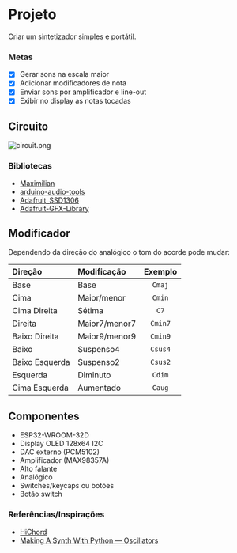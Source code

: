 # Projeto

Criar um sintetizador simples e portátil.

### Metas

- [x] Gerar sons na escala maior
- [x] Adicionar modificadores de nota
- [x] Enviar sons por amplificador e line-out
- [x] Exibir no display as notas tocadas

## Circuito

![circuit.png](./assets/circuit.png)

### Bibliotecas

- [Maximilian](https://github.com/pschatzmann/Maximilian)
- [arduino-audio-tools](https://github.com/pschatzmann/arduino-audio-tools)
- [Adafruit_SSD1306](https://github.com/adafruit/Adafruit_SSD1306)
- [Adafruit-GFX-Library](https://github.com/adafruit/Adafruit-GFX-Library)

## Modificador

Dependendo da direção do analógico o tom do acorde pode mudar:

| Direção        | Modificação   | Exemplo |
| :------------- | :------------ | :-----: |
| Base           | Base          | `Cmaj`  |
| Cima           | Maior/menor   | `Cmin`  |
| Cima Direita   | Sétima        |  `C7`   |
| Direita        | Maior7/menor7 | `Cmin7` |
| Baixo Direita  | Maior9/menor9 | `Cmin9` |
| Baixo          | Suspenso4     | `Csus4` |
| Baixo Esquerda | Suspenso2     | `Csus2` |
| Esquerda       | Diminuto      | `Cdim`  |
| Cima Esquerda  | Aumentado     | `Caug`  |

## Componentes

- ESP32-WROOM-32D
- Display OLED 128x64 I2C
- DAC externo (PCM5102)
- Amplificador (MAX98357A)
- Alto falante
- Analógico
- Switches/keycaps ou botões
- Botão switch

### Referências/Inspirações

- [HiChord](https://hichord.shop/)
- [Making A Synth With Python — Oscillators](https://python.plainenglish.io/making-a-synth-with-python-oscillators-2cb8e68e9c3b)
